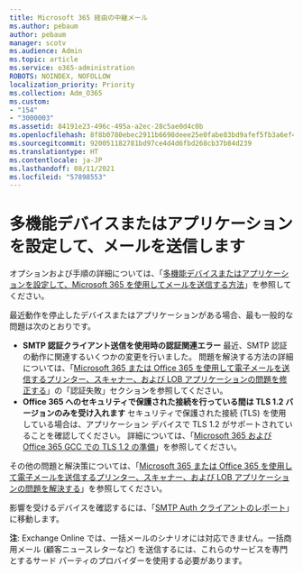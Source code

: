 ```yaml
---
title: Microsoft 365 経由の中継メール
ms.author: pebaum
author: pebaum
manager: scotv
ms.audience: Admin
ms.topic: article
ms.service: o365-administration
ROBOTS: NOINDEX, NOFOLLOW
localization_priority: Priority
ms.collection: Adm_O365
ms.custom:
- "154"
- "3000003"
ms.assetid: 84191e23-496c-495a-a2ec-28c5ae0d4c0b
ms.openlocfilehash: 8f8b0780ebec2911b6698deee25e0fabe83bd9afef5fb3a6ef4c51cccd67fc7c
ms.sourcegitcommit: 920051182781bd97ce4d4d6fbd268cb37b84d239
ms.translationtype: HT
ms.contentlocale: ja-JP
ms.lasthandoff: 08/11/2021
ms.locfileid: "57898553"
---
```

# <a name="set-up-a-multifunction-device-or-application-to-send-email"></a>多機能デバイスまたはアプリケーションを設定して、メールを送信します

オプションおよび手順の詳細については、「[多機能デバイスまたはアプリケーションを設定して、Microsoft 365 を使用してメールを送信する方法](https://docs.microsoft.com/Exchange/mail-flow-best-practices/how-to-set-up-a-multifunction-device-or-application-to-send-email-using-microsoft-365-or-office-365)」を参照してください。
  
最近動作を停止したデバイスまたはアプリケーションがある場合、最も一般的な問題は次のとおりです。

- **SMTP 認証クライアント送信を使用時の認証関連エラー** 最近、SMTP 認証の動作に関連するいくつかの変更を行いました。 問題を解決する方法の詳細については、「[Microsoft 365 または Office 365 を使用して電子メールを送信するプリンター、スキャナー、および LOB アプリケーションの問題を修正する](https://docs.microsoft.com/Exchange/mail-flow-best-practices/fix-issues-with-printers-scanners-and-lob-applications-that-send-email-using-off#error-authentication-unsuccessful)」の「認証失敗」セクションを参照してください。
- **Office 365 へのセキュリティで保護された接続を行っている間は TLS 1.2 バージョンのみを受け入れます** セキュリティで保護された接続 (TLS) を使用している場合は、アプリケーション デバイスで TLS 1.2 がサポートされていることを確認してください。 詳細については、「[Microsoft 365 および Office 365 GCC での TLS 1.2 の準備](https://docs.microsoft.com/microsoft-365/compliance/prepare-tls-1.2-in-office-365)」を参照してください。
 
その他の問題と解決策については、「[Microsoft 365 または Office 365 を使用して電子メールを送信するプリンター、スキャナー、および LOB アプリケーションの問題を解決する](https://docs.microsoft.com/Exchange/mail-flow-best-practices/fix-issues-with-printers-scanners-and-lob-applications-that-send-email-using-off)」を参照してください。

影響を受けるデバイスを確認するには、「[SMTP Auth クライアントのレポート](https://protection.office.com/mailflow/dashboard)」に移動します。

**注**: Exchange Online では、一括メールのシナリオには対応できません。一括商用メール (顧客ニュースレターなど) を送信するには、これらのサービスを専門とするサード パーティのプロバイダーを使用する必要があります。
